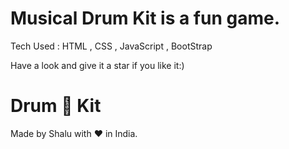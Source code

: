 #  Musical Drum Kit is a fun game.
Tech Used : HTML , CSS , JavaScript , BootStrap


Have a look and give it a star if you like it:)

<!DOCTYPE html>
<html lang="en" dir="ltr">

<head>
  <meta charset="utf-8">
  <title>Drum Kit</title>
  </head>

<body>
  <h1 id="title">Drum 🥁 Kit</h1>
    
<footer>
  Made by Shalu with ❤️ in India.
</footer>
</body>
</html>


